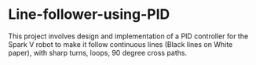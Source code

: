 # Line-follower-using-PID
This project involves design and implementation of a PID controller for the Spark V robot to make it follow continuous lines (Black lines on White paper), with sharp turns, loops, 90 degree cross paths.
